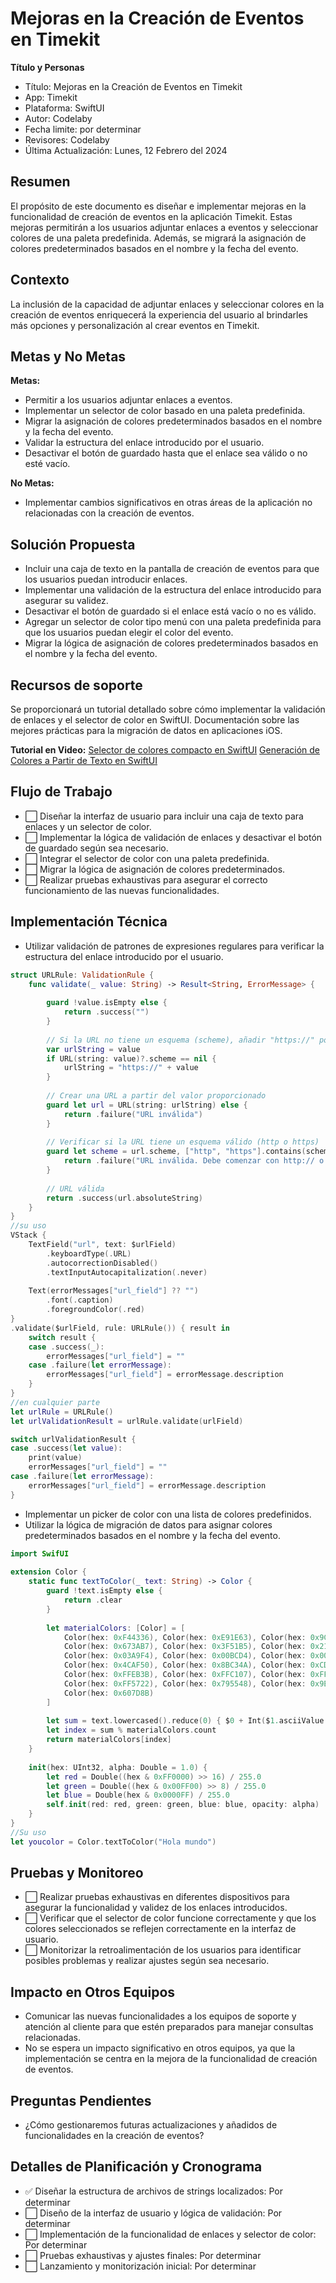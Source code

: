 # Mejoras en la Creación de Eventos en Timekit

**Título y Personas**
 - Título: Mejoras en la Creación de Eventos en Timekit
 - App: Timekit
 - Plataforma: SwiftUI
 - Autor: Codelaby
 - Fecha limite: por determinar
 - Revisores: Codelaby
 - Última Actualización: Lunes, 12 Febrero del 2024

## Resumen
El propósito de este documento es diseñar e implementar mejoras en la funcionalidad de creación de eventos en la aplicación Timekit. Estas mejoras permitirán a los usuarios adjuntar enlaces a eventos y seleccionar colores de una paleta predefinida. Además, se migrará la asignación de colores predeterminados basados en el nombre y la fecha del evento.

## Contexto
La inclusión de la capacidad de adjuntar enlaces y seleccionar colores en la creación de eventos enriquecerá la experiencia del usuario al brindarles más opciones y personalización al crear eventos en Timekit.

## Metas y No Metas
**Metas:**
- Permitir a los usuarios adjuntar enlaces a eventos.
- Implementar un selector de color basado en una paleta predefinida.
- Migrar la asignación de colores predeterminados basados en el nombre y la fecha del evento.
- Validar la estructura del enlace introducido por el usuario.
- Desactivar el botón de guardado hasta que el enlace sea válido o no esté vacío.

**No Metas:**
- Implementar cambios significativos en otras áreas de la aplicación no relacionadas con la creación de eventos.

## Solución Propuesta
- Incluir una caja de texto en la pantalla de creación de eventos para que los usuarios puedan introducir enlaces.
- Implementar una validación de la estructura del enlace introducido para asegurar su validez.
- Desactivar el botón de guardado si el enlace está vacío o no es válido.
- Agregar un selector de color tipo menú con una paleta predefinida para que los usuarios puedan elegir el color del evento.
- Migrar la lógica de asignación de colores predeterminados basados en el nombre y la fecha del evento.

## Recursos de soporte
Se proporcionará un tutorial detallado sobre cómo implementar la validación de enlaces y el selector de color en SwiftUI.
Documentación sobre las mejores prácticas para la migración de datos en aplicaciones iOS.

**Tutorial en Video:**
[Selector de colores compacto en SwiftUI](https://swiftuisnippets.wordpress.com/2023/10/26/selector-de-colores-compacto-en-swiftui/)
[Generación de Colores a Partir de Texto en SwiftUI](https://swiftuisnippets.wordpress.com/2024/01/23/generacion-de-colores-a-partir-de-texto-en-swiftui/)

## Flujo de Trabajo
- ⬜ Diseñar la interfaz de usuario para incluir una caja de texto para enlaces y un selector de color.
- ⬜ Implementar la lógica de validación de enlaces y desactivar el botón de guardado según sea necesario.
- ⬜ Integrar el selector de color con una paleta predefinida.
- ⬜ Migrar la lógica de asignación de colores predeterminados.
- ⬜ Realizar pruebas exhaustivas para asegurar el correcto funcionamiento de las nuevas funcionalidades.

## Implementación Técnica
- Utilizar validación de patrones de expresiones regulares para verificar la estructura del enlace introducido por el usuario.
```swift
struct URLRule: ValidationRule {
    func validate(_ value: String) -> Result<String, ErrorMessage> {
        
        guard !value.isEmpty else {
            return .success("")
        }
        
        // Si la URL no tiene un esquema (scheme), añadir "https://" por defecto
        var urlString = value
        if URL(string: value)?.scheme == nil {
            urlString = "https://" + value
        }
        
        // Crear una URL a partir del valor proporcionado
        guard let url = URL(string: urlString) else {
            return .failure("URL inválida")
        }
        
        // Verificar si la URL tiene un esquema válido (http o https)
        guard let scheme = url.scheme, ["http", "https"].contains(scheme) else {
            return .failure("URL inválida. Debe comenzar con http:// o https://")
        }
       
        // URL válida
        return .success(url.absoluteString)
    }
}
//su uso
VStack {
    TextField("url", text: $urlField)
        .keyboardType(.URL)
        .autocorrectionDisabled()
        .textInputAutocapitalization(.never)
    
    Text(errorMessages["url_field"] ?? "")
        .font(.caption)
        .foregroundColor(.red)
}
.validate($urlField, rule: URLRule()) { result in
    switch result {
    case .success(_):
        errorMessages["url_field"] = ""
    case .failure(let errorMessage):
        errorMessages["url_field"] = errorMessage.description
    }
}
//en cualquier parte
let urlRule = URLRule()
let urlValidationResult = urlRule.validate(urlField)

switch urlValidationResult {
case .success(let value):
    print(value)
    errorMessages["url_field"] = ""
case .failure(let errorMessage):
    errorMessages["url_field"] = errorMessage.description
}
```

- Implementar un picker de color con una lista de colores predefinidos.
- Utilizar la lógica de migración de datos para asignar colores predeterminados basados en el nombre y la fecha del evento.
```swift
import SwifUI
 
extension Color {
    static func textToColor(_ text: String) -> Color {
        guard !text.isEmpty else {
            return .clear
        }
         
        let materialColors: [Color] = [
            Color(hex: 0xF44336), Color(hex: 0xE91E63), Color(hex: 0x9C27B0),
            Color(hex: 0x673AB7), Color(hex: 0x3F51B5), Color(hex: 0x2196F3),
            Color(hex: 0x03A9F4), Color(hex: 0x00BCD4), Color(hex: 0x009688),
            Color(hex: 0x4CAF50), Color(hex: 0x8BC34A), Color(hex: 0xCDDC39),
            Color(hex: 0xFFEB3B), Color(hex: 0xFFC107), Color(hex: 0xFF9800),
            Color(hex: 0xFF5722), Color(hex: 0x795548), Color(hex: 0x9E9E9E),
            Color(hex: 0x607D8B)
        ]
     
        let sum = text.lowercased().reduce(0) { $0 + Int($1.asciiValue ?? 0) }
        let index = sum % materialColors.count
        return materialColors[index]
    }
 
    init(hex: UInt32, alpha: Double = 1.0) {
        let red = Double((hex & 0xFF0000) >> 16) / 255.0
        let green = Double((hex & 0x00FF00) >> 8) / 255.0
        let blue = Double(hex & 0x0000FF) / 255.0
        self.init(red: red, green: green, blue: blue, opacity: alpha)
    }
}
//Su uso
let youcolor = Color.textToColor("Hola mundo")
```

## Pruebas y Monitoreo
- ⬜ Realizar pruebas exhaustivas en diferentes dispositivos para asegurar la funcionalidad y validez de los enlaces introducidos.
- ⬜ Verificar que el selector de color funcione correctamente y que los colores seleccionados se reflejen correctamente en la interfaz de usuario.
- ⬜ Monitorizar la retroalimentación de los usuarios para identificar posibles problemas y realizar ajustes según sea necesario.

## Impacto en Otros Equipos
- Comunicar las nuevas funcionalidades a los equipos de soporte y atención al cliente para que estén preparados para manejar consultas relacionadas.
- No se espera un impacto significativo en otros equipos, ya que la implementación se centra en la mejora de la funcionalidad de creación de eventos.

## Preguntas Pendientes
- ¿Cómo gestionaremos futuras actualizaciones y añadidos de funcionalidades en la creación de eventos?

## Detalles de Planificación y Cronograma
- ✅ Diseñar la estructura de archivos de strings localizados: Por determinar
- ⬜ Diseño de la interfaz de usuario y lógica de validación: Por determinar
- ⬜ Implementación de la funcionalidad de enlaces y selector de color: Por determinar
- ⬜ Pruebas exhaustivas y ajustes finales: Por determinar
- ⬜ Lanzamiento y monitorización inicial: Por determinar
